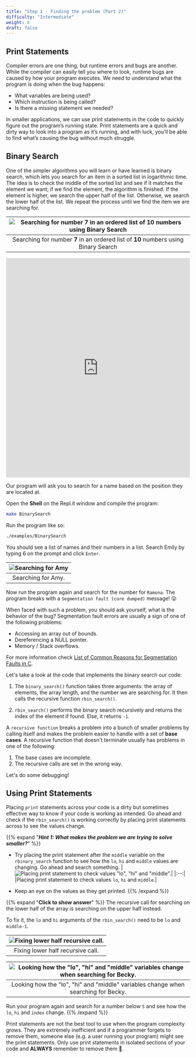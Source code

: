 ```yaml
---
title: "Step 1 - Finding the problem (Part 2)"
difficulty: "Intermediate"
weight: 4
draft: false
---
```


## Print Statements

Compiler errors are one thing, but runtime errors and bugs are another. While the compiler can easily tell you where to look, runtime bugs are caused by how your program executes. We need to understand what the program is doing when the bug happens:
- What variables are being used?
- Which instruction is being called? 
- Is there a missing statement we needed?

In smaller applications, we can use print statements in the code to quickly figure out the program’s running state. Print statements are a quick and dirty way to look into a program as it’s running, and with luck, you’ll be able to find what’s causing the bug without much struggle.

## Binary Search

One of the simpler algorithms you will learn or have learned is binary search, which lets you search for an item in a sorted list in logarithmic time. The idea is to check the middle of the sorted list and see if it matches the element we want; if we find the element, the algorithm is finished. If the element is higher, we search the upper half of the list. Otherwise, we search the lower half of the list. We repeat the process until we find the item we are searching for.

|![Searching for number 7 in an ordered list of 10 numbers using Binary Search](../resources/binary_search.svg)|
|:--:|
|Searching for number **7** in an ordered list of **10** numbers using Binary Search|

<iframe height="600px" width="100%" src="https://replit.com/@nuevofoundation/Debugging-Samples-C?lite=true#binary_search/binary_search.c" scrolling="no" frameborder="no" allowtransparency="true" allowfullscreen="true" sandbox="allow-forms allow-pointer-lock allow-popups allow-same-origin allow-scripts allow-modals"></iframe>

Our program will ask you to search for a name based on the position they are located at. 

Open the **Shell** on the Repl.it window and compile the program:
``` bash
make BinarySearch
```

Run the program like so:
``` bash
./examples/BinarySearch
```

You should see a list of names and their numbers in a list. Search Emily by typing 6 on the prompt and click `Enter`.

|![Searching for Amy](../resources/debugging_process_searching_for_amy.svg)|
|:--:|
|Searching for Amy.|

Now run the program again and search for the number for `Ramona`. The program breaks with a `Segmentation fault (core dumped)` message! 😮

When faced with such a problem, you should ask yourself, what is the behavior of the bug?
Segmentation fault errors are usually a sign of one of the following problems:
- Accessing an array out of bounds.
- Dereferencing a NULL pointer.
- Memory / Stack overflows.

For more information check [List of Common Reasons for Segmentation Faults in C](https://www.tutorialspoint.com/List-of-Common-Reasons-for-Segmentation-Faults-in-C-Cplusplus#:~:text=List%20of%20Common%20Reasons%20for%20Segmentation%20Faults%20in,7%20Stack%20overflow%208%20Writing%20to%20read-only%20memory).

Let's take a look at the code that implements the binary search our code:

1. The `binary_search()` function takes three arguments: the array of elements, the array length, and the number we are searching for. It then calls the recursive function `rbin_search()`.

2. `rbin_search()` performs the binary search recursively and returns the index of the element if found. Else, it returns `-1`.

A `recursive function` breaks a problem into a bunch of smaller problems by calling itself and makes the problem easier to handle with a set of **base cases**. A recursive function that doesn't terminate usually has problems in one of the following:

1. The base cases are incomplete. 
2. The recursive calls are set in the wrong way.

Let's do some debugging!

## Using Print Statements

Placing `print` statements across your code is a dirty but sometimes effective way to know if your code is working as intended. Go ahead and check if the `rbin_search()` is working correctly by placing print statements across to see the values change.

{{% expand "***Hint 1: What makes the problem we are trying to solve smaller?***" %}} 
- Try placing the print statement after the `middle` variable on the `rbinary_search` function to see how the `lo`, `hi` and `middle` values are changing. Go ahead and search something. 
|![Placing print statement to check values "lo", "hi" and "middle".](../resources/debugging_process_print_statement.svg)|
|:--:|
|Placing print statement to check values `lo`, `hi` and `middle`.|

- Keep an eye on the values as they get printed.
{{% /expand %}}

{{% expand "**Click to show answer**" %}} 
The recursive call for searching on the lower half of the array is searching on the upper half instead. 

To fix it, the `lo` and `hi` arguments of the `rbin_search()` need to be `lo` and `middle-1`.

|![Fixing lower half recursive call.](../resources/debugging_process_fixing_lowerhalf_search.svg)|
|:--:|
|Fixing lower half recursive call.|

|![Looking how the "lo", "hi" and "middle" variables change when searching for Becky.](../resources/debugging_process_searching_for_becky.svg)|
|:--:|
|Looking how the "lo", "hi" and "middle" variables change when searching for Becky.|

Run your program again and search for a number below `5` and see how the `lo`, `hi` and `index` change.
{{% /expand %}}
<br/>

Print statements are not the best tool to use when the program complexity grows. They are extremely inefficient and if a programmer forgets to remove them, someone else (e.g. a user running your program) might see the print statements.  Only use print statements in isolated sections of your code and **ALWAYS** remember to remove them 🙂.

